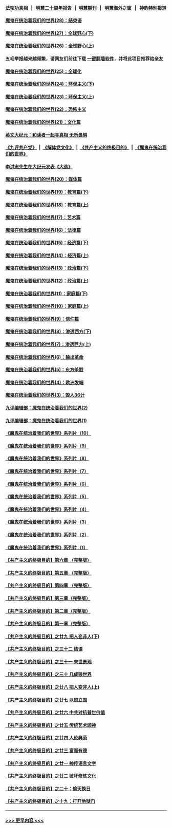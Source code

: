 #### [法轮功真相](https://github.com/gfw-breaker/truth/blob/master/README.md?t=0) &nbsp;&nbsp;|&nbsp;&nbsp; [明慧二十周年报告](https://github.com/gfw-breaker/mh-reports/blob/master/README.md?t=0) &nbsp;&nbsp;|&nbsp;&nbsp;[明慧期刊](https://github.com/gfw-breaker/mh-qikan) &nbsp;&nbsp;|&nbsp;&nbsp; [明慧海外之窗](https://github.com/gfw-breaker/mh-news/blob/master/README.md?t=0) &nbsp;&nbsp;|&nbsp;&nbsp; [神韵特别报道](https://github.com/gfw-breaker/mh-news/blob/master/shenyun.md?t=0)
#### [魔鬼在统治着我们的世界(28)：结束语](../pages/nsc422/n10936246.md?t=07030652) 
#### [魔鬼在统治着我们的世界(27)：全球野心(下)](../pages/nsc422/n10928319.md?t=07030652) 
#### [魔鬼在统治着我们的世界(26)：全球野心(上)](../pages/nsc422/n10900318.md?t=07030652) 
#### 五毛举报越来越频繁，请网友们前往下载 [一键翻墙软件](https://github.com/gfw-breaker/ssr-accounts)，并将此项目推荐给亲友
#### [魔鬼在统治着我们的世界(25)：全球化](../pages/nsc422/n10788205.md?t=07030652) 
#### [魔鬼在统治着我们的世界(24)：环保主义(下)](../pages/nsc422/n10695307.md?t=07030652) 
#### [魔鬼在统治着我们的世界(23)：环保主义(上)](../pages/nsc422/n10688613.md?t=07030652) 
#### [魔鬼在统治着我们的世界(22)：恐怖主义](../pages/nsc422/n10614727.md?t=07030652) 
#### [魔鬼在统治着我们的世界(21)：文化篇](../pages/nsc422/n10597706.md?t=07030652) 
#### [英文大纪元：和读者一起寻真相 无所畏惧](../pages/nsc422/n12542027.md?t=07030652) 
#### [《九评共产党》](https://github.com/begood0513/9ping.md/blob/master/README.md) &nbsp;|&nbsp; [《解体党文化》](../../../../jtdwh.md/blob/master/README.md)  &nbsp;|&nbsp; [《共产主义的终极目的》](../../../../gczydzjmd.md/blob/master/README.md) &nbsp;|&nbsp; [《魔鬼在统治我们的世界》](../../../../mgztzwmdsj.md/blob/master/README.md) 
#### [李洪志先生在大纪元发表《大选》](../pages/nsc422/n12534746.md?t=07030652) 
#### [魔鬼在统治着我们的世界(20)：媒体篇](../pages/nsc422/n10586579.md?t=07030652) 
#### [魔鬼在统治着我们的世界(19)：教育篇(下)](../pages/nsc422/n10564808.md?t=07030652) 
#### [魔鬼在统治着我们的世界(18)：教育篇(上)](../pages/nsc422/n10526970.md?t=07030652) 
#### [魔鬼在统治着我们的世界(17)：艺术篇](../pages/nsc422/n10499093.md?t=07030652) 
#### [魔鬼在统治着我们的世界(16)：法律篇](../pages/nsc422/n10485969.md?t=07030652) 
#### [魔鬼在统治着我们的世界(15)：经济篇(下)](../pages/nsc422/n10469975.md?t=07030652) 
#### [魔鬼在统治着我们的世界(14)：经济篇(上)](../pages/nsc422/n10457370.md?t=07030652) 
#### [魔鬼在统治着我们的世界(13)：政治篇(下)](../pages/nsc422/n10448270.md?t=07030652) 
#### [魔鬼在统治着我们的世界(12)：政治篇(上)](../pages/nsc422/n10444576.md?t=07030652) 
#### [魔鬼在统治着我们的世界(11)：家庭篇(下)](../pages/nsc422/n10440961.md?t=07030652) 
#### [魔鬼在统治着我们的世界(10)：家庭篇(上)](../pages/nsc422/n10435448.md?t=07030652) 
#### [魔鬼在统治着我们的世界(9)：信仰篇](../pages/nsc422/n10432159.md?t=07030652) 
#### [魔鬼在统治着我们的世界(8)：渗透西方(下)](../pages/nsc422/n10429603.md?t=07030652) 
#### [魔鬼在统治着我们的世界(7)：渗透西方(上)](../pages/nsc422/n10426013.md?t=07030652) 
#### [魔鬼在统治着我们的世界(6)：输出革命](../pages/nsc422/n10421536.md?t=07030652) 
#### [魔鬼在统治着我们的世界(5)：东方杀戮](../pages/nsc422/n10417707.md?t=07030652) 
#### [魔鬼在统治着我们的世界(4)：欧洲发端](../pages/nsc422/n10414890.md?t=07030652) 
#### [魔鬼在统治着我们的世界(3)：毁人36计](../pages/nsc422/n10411583.md?t=07030652) 
#### [九评编辑部：魔鬼在统治着我们的世界(2)](../pages/nsc422/n10410036.md?t=07030652) 
#### [九评编辑部：魔鬼在统治着我们的世界(1)](../pages/nsc422/n10406825.md?t=07030652) 
#### [《魔鬼在统治着我们的世界》系列片（10）](../pages/nsc422/n12292670.md?t=07030652) 
#### [《魔鬼在统治着我们的世界》系列片（9）](../pages/nsc422/n12290859.md?t=07030652) 
#### [《魔鬼在统治着我们的世界》系列片（8）](../pages/nsc422/n12287445.md?t=07030652) 
#### [《魔鬼在统治着我们的世界》系列片（7）](../pages/nsc422/n12283425.md?t=07030652) 
#### [《魔鬼在统治着我们的世界》系列片（6）](../pages/nsc422/n12282314.md?t=07030652) 
#### [《魔鬼在统治着我们的世界》系列片（5）](../pages/nsc422/n12281419.md?t=07030652) 
#### [《魔鬼在统治着我们的世界》系列片（4）](../pages/nsc422/n12274024.md?t=07030652) 
#### [《魔鬼在统治着我们的世界》系列片（3）](../pages/nsc422/n12271322.md?t=07030652) 
#### [《魔鬼在统治着我们的世界》系列片（2）](../pages/nsc422/n12269049.md?t=07030652) 
#### [《魔鬼在统治着我们的世界》系列片（1）](../pages/nsc422/n12267575.md?t=07030652) 
#### [【共产主义的终极目的】第六章 （完整版）](../pages/nsc422/n11428913.md?t=07030652) 
#### [【共产主义的终极目的】第五章 （完整版）](../pages/nsc422/n11428912.md?t=07030652) 
#### [【共产主义的终极目的】第四章 （完整版）](../pages/nsc422/n11428907.md?t=07030652) 
#### [【共产主义的终极目的】第三章（完整版）](../pages/nsc422/n11428848.md?t=07030652) 
#### [【共产主义的终极目的】第二章（完整版）](../pages/nsc422/n11428831.md?t=07030652) 
#### [【共产主义的终极目的】第一章（完整版）](../pages/nsc422/n11417651.md?t=07030652) 
#### [【共产主义的终极目的】之廿九 把人变非人(下)](../pages/nsc422/n11344140.md?t=07030652) 
#### [【共产主义的终极目的】之三十二 结语](../pages/nsc422/n11360535.md?t=07030652) 
#### [【共产主义的终极目的】之三十一 末世景观](../pages/nsc422/n11351129.md?t=07030652) 
#### [【共产主义的终极目的】之三十 几成狼世界](../pages/nsc422/n11348280.md?t=07030652) 
#### [【共产主义的终极目的】之廿八 把人变非人(上)](../pages/nsc422/n11340492.md?t=07030652) 
#### [【共产主义的终极目的】之廿七 以恨立国](../pages/nsc422/n11336944.md?t=07030652) 
#### [【共产主义的终极目的】之廿六 中共对抗普世价值](../pages/nsc422/n11324785.md?t=07030652) 
#### [【共产主义的终极目的】之廿五 传统艺术颂神](../pages/nsc422/n11296396.md?t=07030652) 
#### [【共产主义的终极目的】之廿四 人伦典范](../pages/nsc422/n11296397.md?t=07030652) 
#### [【共产主义的终极目的】之廿三 富而有德](../pages/nsc422/n11283598.md?t=07030652) 
#### [【共产主义的终极目的】之廿一 神传语言文字](../pages/nsc422/n11263265.md?t=07030652) 
#### [【共产主义的终极目的】之廿二 破坏修炼文化](../pages/nsc422/n11245728.md?t=07030652) 
#### [【共产主义的终极目的】之二十：偷天换日](../pages/nsc422/n11238846.md?t=07030652) 
#### [【共产主义的终极目的】之十九：打开地狱门](../pages/nsc422/n11206376.md?t=07030652) 

----
#### [ >>> 更早内容 <<< ](../indexes/nsc422-earlier.md)
